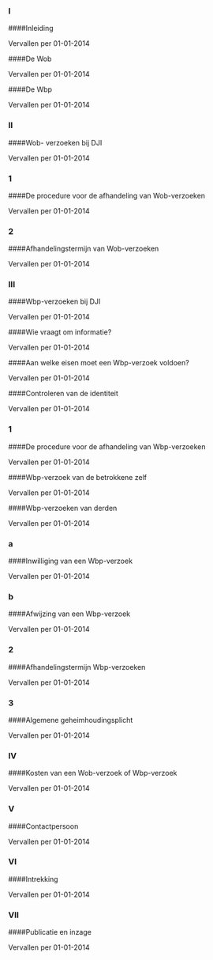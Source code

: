 <meta http-equiv='Content-Type' content='text/html; charset=utf-8' />

### I  

####Inleiding

Vervallen per 01-01-2014 

####De Wob

Vervallen per 01-01-2014 

####De Wbp

Vervallen per 01-01-2014 

### II  

####Wob- verzoeken bij DJI

Vervallen per 01-01-2014 

### 1  

####De procedure voor de afhandeling van Wob-verzoeken

Vervallen per 01-01-2014 

### 2  

####Afhandelingstermijn van Wob-verzoeken

Vervallen per 01-01-2014 

### III  

####Wbp-verzoeken bij DJI

Vervallen per 01-01-2014 

####Wie vraagt om informatie?

Vervallen per 01-01-2014 

####Aan welke eisen moet een Wbp-verzoek voldoen?

Vervallen per 01-01-2014 

####Controleren van de identiteit

Vervallen per 01-01-2014 

### 1  

####De procedure voor de afhandeling van Wbp-verzoeken

Vervallen per 01-01-2014 

####Wbp-verzoek van de betrokkene zelf

Vervallen per 01-01-2014 

####Wbp-verzoeken van derden

Vervallen per 01-01-2014 

### a  

####Inwilliging van een Wbp-verzoek

Vervallen per 01-01-2014 

### b  

####Afwijzing van een Wbp-verzoek

Vervallen per 01-01-2014 

### 2  

####Afhandelingstermijn Wbp-verzoeken

Vervallen per 01-01-2014 

### 3  

####Algemene geheimhoudingsplicht

Vervallen per 01-01-2014 

### IV  

####Kosten van een Wob-verzoek of Wbp-verzoek

Vervallen per 01-01-2014 

### V  

####Contactpersoon

Vervallen per 01-01-2014 

### VI  

####Intrekking

Vervallen per 01-01-2014 

### VII  

####Publicatie en inzage

Vervallen per 01-01-2014 

